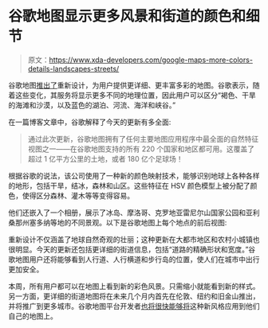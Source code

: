 # 谷歌地图显示更多风景和街道的颜色和细节

> 原文：<https://www.xda-developers.com/google-maps-more-colors-details-landscapes-streets/>

谷歌地图[推出了](https://www.blog.google/products/maps/more-detailed-colorful-map/)重新设计，为用户提供更详细、更丰富多彩的地图。谷歌表示，随着这些变化，其服务将显示更多不同的地理位置，因此用户可以区分“褐色、干旱的海滩和沙漠，以及蓝色的湖泊、河流、海洋和峡谷。”

在一篇博客文章中，谷歌解释了今天的更新有多全面:

> 通过此次更新，谷歌地图拥有了任何主要地图应用程序中最全面的自然特征视图之一——在谷歌地图支持的所有 220 个国家和地区都可用。这覆盖了超过 1 亿平方公里的土地，或者 180 亿个足球场！

根据谷歌的说法，该公司使用了一种新的颜色映射技术，能够识别地球上各种各样的地形，包括干旱，结冰，森林和山区。这些特征在 HSV 颜色模型上被分配了颜色，使得区分森林、灌木等等变得容易。

他们还嵌入了一个相册，展示了冰岛、摩洛哥、克罗地亚雷尼尔山国家公园和亚利桑那州塞多纳等地的不同景观。以下是谷歌地图上每个地点的前后视图:

重新设计不仅涵盖了地球自然奇观的壮丽；这种更新在大都市地区和农村小城镇也很明显。今天的更新还包括更详细的街道信息，包括“道路的精确形状和宽度。”谷歌地图用户还将能够看到人行道、人行横道和步行岛的位置，使人们在城市中出行更加安全。

本周，所有用户都可以在地图上看到新的彩色风景。只需缩小就能看到新的样式。另一方面，更详细的街道地图将在未来几个月内首先在伦敦、纽约和旧金山推出，并将推广到更多城市。谷歌地图平台开发者[也将很快能够将](https://cloud.google.com/blog/products/maps-platform/bring-your-map-life-enhanced-natural-features)这种新风格应用到他们自己的地图上。
